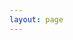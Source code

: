 ```yaml
---
layout: page
---
```


<script setup>
import Landing from './components/Landing.vue'
</script>

<ClientOnly>
  <Landing/>
</ClientOnly>
